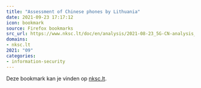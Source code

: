 ```yaml
---
title: "Assessment of Chinese phones by Lithuania"
date: 2021-09-23 17:17:12
icon: bookmark
source: Firefox bookmarks
src_url: https://www.nksc.lt/doc/en/analysis/2021-08-23_5G-CN-analysis_env3.pdf
domains:
- nksc.lt
2021: "09"
categories:
- information-security
---
```

Deze bookmark kan je vinden op [nksc.lt](https://www.nksc.lt/doc/en/analysis/2021-08-23_5G-CN-analysis_env3.pdf).
